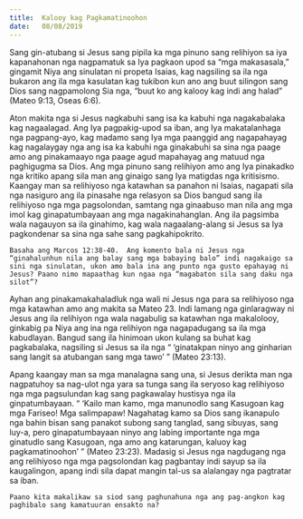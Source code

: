 ```yaml
---
title:  Kalooy kag Pagkamatinoohon
date:   08/08/2019
---
```


Sang gin-atubang si Jesus sang pipila ka mga pinuno sang relihiyon sa iya kapanahonan nga nagpamatuk sa Iya pagkaon upod sa “mga makasasala,” gingamit Niya ang sinulatan ni propeta Isaias, kag nagsiling sa ila nga bukaron ang ila mga kasulatan kag tukibon kun ano ang buut silingon sang Dios sang nagpamolong Sia nga, “buut ko ang kalooy kag indi ang halad” (Mateo 9:13, Oseas 6:6).

Aton makita nga si Jesus nagkabuhi sang isa ka kabuhi nga nagakabalaka kag nagaalagad.  Ang Iya pagpakig-upod sa iban, ang Iya makatalanhaga nga pagpang-ayo, kag madamo sang Iya mga paanggid ang nagapahayag kag nagalaygay nga ang isa ka kabuhi nga ginakabuhi sa sina nga paage amo ang pinakamaayo nga paage agud mapahayag ang matuud nga paghigugma sa Dios.  Ang mga pinuno sang relihiyon amo ang Iya pinakadko nga kritiko apang sila man ang ginaigo sang Iya matigdas nga kritisismo.  Kaangay man sa relihiyoso nga katawhan sa panahon ni Isaias, nagapati sila nga nasiguro ang ila pinasahe nga relasyon sa Dios bangud sang ila relihiyoso nga mga pagsolondan, samtang nga ginaabuso man nila ang mga imol kag ginapatumbayaan ang mga nagakinahanglan.  Ang ila pagsimba wala nagauyon sa ila ginahimo, kag wala nagaalang-alang si Jesus sa Iya pagkondenar sa sina nga sahe sang pagkahipokrito.

`Basaha ang Marcos 12:38-40.  Ang komento bala ni Jesus nga “ginahalunhun nila ang balay sang mga babaying balo” indi nagakaigo sa sini nga sinulatan, ukon amo bala ina ang punto nga gusto epahayag ni Jesus? Paano nimo mapaathag kun ngaa nga “magabaton sila sang daku nga silot”?`

Ayhan ang pinakamakahaladluk nga wali ni Jesus nga para sa relihiyoso nga mga katawhan amo ang makita sa Mateo 23.  Indi lamang nga ginlaragway ni Jesus ang ila relihiyon nga wala nagabulig sa katawhan nga makalolooy, ginkabig pa Niya ang ina nga relihiyon nga nagapadugang sa ila mga kabudlayan.  Bangud sang ila hinimoan ukon kulang sa buhat kag pagkabalaka, nagsiling si Jesus sa ila nga “ ‘ginatakpan ninyo ang ginharian sang langit sa atubangan sang mga tawo’ ” (Mateo 23:13).

Apang kaangay man sa mga manalagna sang una, si Jesus derikta man nga nagpatuhoy sa nag-ulot nga yara sa tunga sang ila seryoso kag relihiyoso nga mga pagsulundan kag sang pagkawalay hustisya nga ila ginpatumbayaan.  “ ‘Kailo man kamo, mga manunodlo sang Kasugoan kag mga Fariseo! Mga salimpapaw! Nagahatag kamo sa Dios sang ikanapulo nga bahin bisan sang panakot subong sang tanglad, sang sibuyas, sang luy-a, pero ginapatumbayaan ninyo ang labing importante nga mga ginatudlo sang Kasugoan, nga amo ang katarungan, kaluoy kag pagkamatinoohon’ ” (Mateo 23:23).  Madasig si Jesus nga nagdugang nga ang relihiyoso nga mga pagsolondan kag pagbantay indi sayup sa ila kaugalingon, apang indi sila dapat mangin tal-us sa alalangay nga pagtratar sa iban.

`Paano kita makalikaw sa siod sang paghunahuna nga ang pag-angkon kag paghibalo sang kamatuuran ensakto na?`